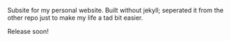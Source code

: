 Subsite for my personal website. Built without jekyll; seperated it from the other repo just to make my life a tad bit easier.

Release soon!